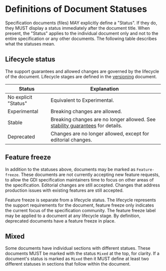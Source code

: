 # Definitions of Document Statuses

Specification documents (files) MAY explicitly define a "Status". If they do,
they MUST display a status immediately after the document title. When present,
the "Status" applies to the individual document only and not to the entire
specification or any other documents. The following table describes what the
statuses mean.

## Lifecycle status

The support guarantees and allowed changes are governed by the lifecycle of the
document. Lifecycle stages are defined in the [versioning](versioning.md) document.

|Status              |Explanation|
|--------------------|-----------|
|No explicit "Status"|Equivalent to Experimental.|
|Experimental        |Breaking changes are allowed.|
|Stable              |Breaking changes are no longer allowed. See [stability guarantees](versioning.md) for details.|
|Deprecated          |Changes are no longer allowed, except for editorial changes.|

## Feature freeze

In addition to the statuses above, documents may be marked as `Feature-freeze`.
These documents are not currently accepting new feature requests, to allow the
GDI specification maintainers time to focus on other areas of the specification.
Editorial changes are still accepted. Changes that address production issues
with existing features are still accepted.

Feature freeze is separate from a lifecycle status. The lifecycle represents
the support requirements for the document, feature freeze only indicates the
current focus of the specification community. The feature freeze label may be
applied to a document at any lifecycle stage. By definition, deprecated
documents have a feature freeze in place.

## Mixed

Some documents have individual sections with different statues. These documents
MUST be marked with the status `Mixed` at the top, for clarity. If a document's
status is marked as `Mixed` then it MUST define at least two different statuses
in sections that follow within the document.

